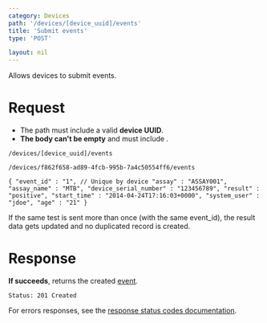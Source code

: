 ```yaml
---
category: Devices
path: '/devices/[device_uuid]/events'
title: 'Submit events'
type: 'POST'

layout: nil
---
```


Allows devices to submit events.

# Request

* The path must include a valid **device UUID**.
* **The body can't be empty** and must include .

`/devices/[device_uuid]/events`

`/devices/f862f658-ad89-4fcb-995b-7a4c50554ff6/events`

`{
  "event_id" : "1", // Unique by device
  "assay" : "ASSAY001",
  "assay_name" : "MTB",
  "device_serial_number" : "123456789",
  "result" : "positive",
  "start_time" : "2014-04-24T17:16:03+0000",
  "system_user" : "jdoe",
  "age" : "21"
}`

If the same test is sent more than once (with the same event_id), the result data gets updated and no duplicated record is created.

# Response

**If succeeds**, returns the created [event](#/event-resource).

`Status: 201 Created`

For errors responses, see the [response status codes documentation](#http-response-codes).
